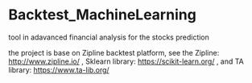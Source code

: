 # Backtest_MachineLearning
tool in adavanced financial analysis for the stocks prediction

the project is base on Zipline backtest platform, see the Zipline: http://www.zipline.io/
, Sklearn library: https://scikit-learn.org/
, and TA library: https://www.ta-lib.org/

